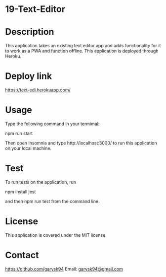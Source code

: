 # 19-Text-Editor

# Description 
This application takes an existing text editor app and adds functionality for it to work as a PWA and function offline. This application is deployed through Heroku.

# Deploy link 
https://text-edi.herokuapp.com/

# Usage 

Type the following command in your termimal:

npm run start

Then open Insomnia and type http://localhost:3000/ to run this application on your local machine.

# Test 

To run tests on the application, run

npm install jest

and then npm run test from the command line.

# License 

This application is covered under the MIT license.

# Contact 

https://github.com/garysk94 Email: garysk94@gmail.com

